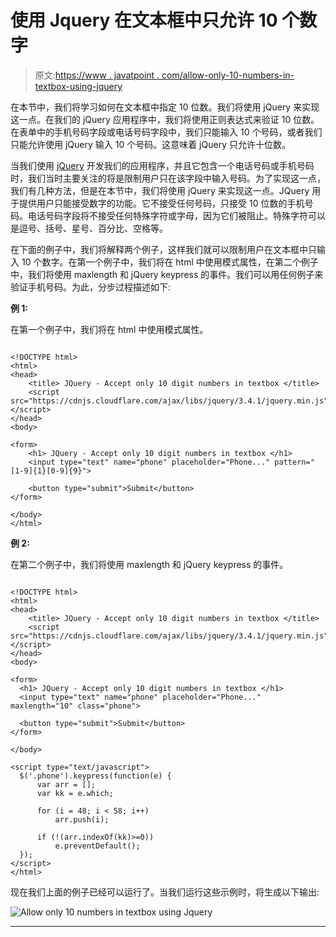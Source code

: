 # 使用 Jquery 在文本框中只允许 10 个数字

> 原文:[https://www . javatpoint . com/allow-only-10-numbers-in-textbox-using-jquery](https://www.javatpoint.com/allow-only-10-numbers-in-textbox-using-jquery)

在本节中，我们将学习如何在文本框中指定 10 位数。我们将使用 jQuery 来实现这一点。在我们的 jQuery 应用程序中，我们将使用正则表达式来验证 10 位数。在表单中的手机号码字段或电话号码字段中，我们只能输入 10 个号码，或者我们只能允许使用 jQuery 输入 10 个号码。这意味着 jQuery 只允许十位数。

当我们使用 [jQuery](https://www.javatpoint.com/jquery-tutorial) 开发我们的应用程序，并且它包含一个电话号码或手机号码时，我们当时主要关注的将是限制用户只在该字段中输入号码。为了实现这一点，我们有几种方法，但是在本节中，我们将使用 jQuery 来实现这一点。JQuery 用于提供用户只能接受数字的功能。它不接受任何号码，只接受 10 位数的手机号码。电话号码字段将不接受任何特殊字符或字母，因为它们被阻止。特殊字符可以是逗号、括号、星号、百分比、空格等。

在下面的例子中，我们将解释两个例子，这样我们就可以限制用户在文本框中只输入 10 个数字。在第一个例子中，我们将在 html 中使用模式属性，在第二个例子中，我们将使用 maxlength 和 jQuery keypress 的事件。我们可以用任何例子来验证手机号码。为此，分步过程描述如下:

**例 1:**

在第一个例子中，我们将在 html 中使用模式属性。

```

<!DOCTYPE html>
<html>
<head>
    <title> JQuery - Accept only 10 digit numbers in textbox </title>
    <script src="https://cdnjs.cloudflare.com/ajax/libs/jquery/3.4.1/jquery.min.js"></script>
</head>
<body>

<form>
    <h1> JQuery - Accept only 10 digit numbers in textbox </h1>
    <input type="text" name="phone" placeholder="Phone..." pattern="[1-9]{1}[0-9]{9}">

    <button type="submit">Submit</button>
</form>

</body>
</html>

```

**例 2:**

在第二个例子中，我们将使用 maxlength 和 jQuery keypress 的事件。

```

<!DOCTYPE html>
<html>
<head>
    <title> JQuery - Accept only 10 digit numbers in textbox </title>
    <script src="https://cdnjs.cloudflare.com/ajax/libs/jquery/3.4.1/jquery.min.js"></script>
</head>
<body> 

<form>
  <h1> JQuery - Accept only 10 digit numbers in textbox </h1>
  <input type="text" name="phone" placeholder="Phone..." maxlength="10" class="phone">

  <button type="submit">Submit</button>
</form>

</body>

<script type="text/javascript">
  $('.phone').keypress(function(e) {
      var arr = [];
      var kk = e.which;

      for (i = 48; i < 58; i++)
          arr.push(i);

      if (!(arr.indexOf(kk)>=0))
          e.preventDefault();
  });
</script>
</html>

```

现在我们上面的例子已经可以运行了。当我们运行这些示例时，将生成以下输出:

![Allow only 10 numbers in textbox using Jquery](../Images/112352612d62622f7d071668afc60537.png)

* * *
